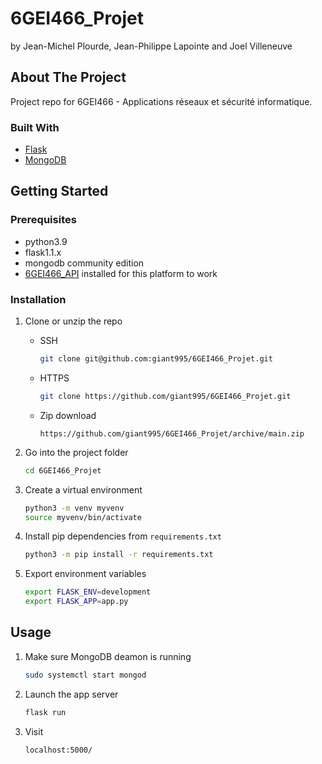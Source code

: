 # 6GEI466_Projet
by Jean-Michel Plourde, Jean-Philippe Lapointe and Joel Villeneuve

## About The Project

Project repo for 6GEI466 - Applications réseaux et sécurité informatique.

### Built With

* [Flask](https://flask.palletsprojects.com/en/1.1.x/)
* [MongoDB](https://www.mongodb.com/)


<!-- GETTING STARTED -->
## Getting Started

### Prerequisites

* python3.9
* flask1.1.x
* mongodb community edition
* [6GEI466_API](https://github.com/giant995/6GEI466_API) installed for this platform to work

### Installation

1. Clone or unzip the repo
   * SSH
     ```sh
     git clone git@github.com:giant995/6GEI466_Projet.git
     ```
   
   * HTTPS
     ```sh
     git clone https://github.com/giant995/6GEI466_Projet.git
     ```
   
   * Zip download
     ```
     https://github.com/giant995/6GEI466_Projet/archive/main.zip
     ```
   
1. Go into the project folder
   ```sh
   cd 6GEI466_Projet
   ```
 
1. Create a virtual environment
   ```sh
   python3 -m venv myvenv
   source myvenv/bin/activate
   ```
1. Install pip dependencies from `requirements.txt`
   ```sh
   python3 -m pip install -r requirements.txt
   ```
1. Export environment variables
   ```sh
   export FLASK_ENV=development
   export FLASK_APP=app.py
   ```
   
   
<!-- USAGE EXAMPLES -->
## Usage
1. Make sure MongoDB deamon is running
   ```sh
   sudo systemctl start mongod
   ```
1. Launch the app server
   ```sh
   flask run
   ```
1. Visit
   ```sh
   localhost:5000/
   ```
